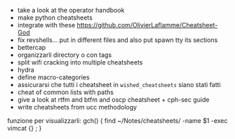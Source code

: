 - take a look at the operator handbook
- make python cheatsheets
- integrate with these https://github.com/OlivierLaflamme/Cheatsheet-God
- fix revshells... put in different files and also put spawn tty its sections
- bettercap
- organizzarli directory o con tags
- split wifi cracking into multiple cheatsheets
- hydra
- define macro-categories
- assicurarsi che tutti i cheatsheet in `wished_cheatsheets` siano stati fatti
- cheat of common lists with paths
- give a look at rtfm and btfm and oscp cheatsheet + cph-sec guide
- write cheatsheets from ucc methodology

funzione per visualizzarli:
gch() {
    find  ~/Notes/cheatsheets/ -name $1 -exec vimcat {} \;
}
